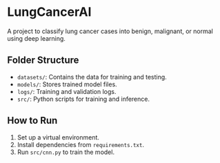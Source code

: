 # LungCancerAI
A project to classify lung cancer cases into benign, malignant, or normal using deep learning.

## Folder Structure
- `datasets/`: Contains the data for training and testing.
- `models/`: Stores trained model files.
- `logs/`: Training and validation logs.
- `src/`: Python scripts for training and inference.

## How to Run
1. Set up a virtual environment.
2. Install dependencies from `requirements.txt`.
3. Run `src/cnn.py` to train the model.
